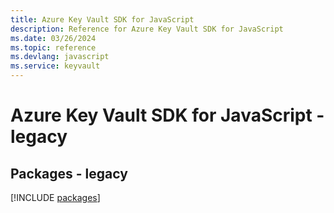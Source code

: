 ```yaml
---
title: Azure Key Vault SDK for JavaScript
description: Reference for Azure Key Vault SDK for JavaScript
ms.date: 03/26/2024
ms.topic: reference
ms.devlang: javascript
ms.service: keyvault
---
```

# Azure Key Vault SDK for JavaScript - legacy
## Packages - legacy
[!INCLUDE [packages](key-vault-index.md)]